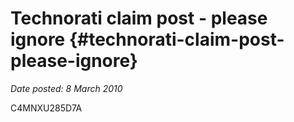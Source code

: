 # Technorati claim post - please ignore {#technorati-claim-post-please-ignore}

_Date posted: 8 March 2010_

C4MNXU285D7A